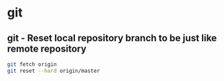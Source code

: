 # git

## git - Reset local repository branch to be just like remote repository

```sh
git fetch origin
git reset --hard origin/master
```
